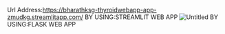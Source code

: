 Url Address:https://bharathksg-thyroidwebapp-app-zmudkg.streamlitapp.com/
BY USING:STREAMLIT WEB APP
![Untitled](https://user-images.githubusercontent.com/111758085/197548814-263093a7-6a55-4641-a084-c1de57cfcc25.jpg)
BY USING:FLASK WEB APP
